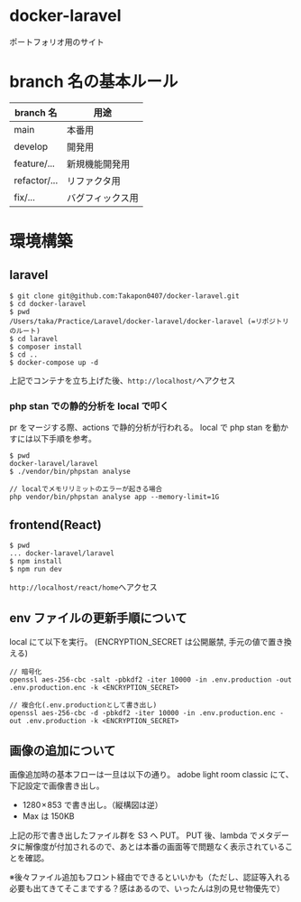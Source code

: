 # docker-laravel

ポートフォリオ用のサイト

# branch 名の基本ルール

| branch 名    | 用途             |
| ------------ | ---------------- |
| main         | 本番用           |
| develop      | 開発用           |
| feature/...  | 新規機能開発用   |
| refactor/... | リファクタ用     |
| fix/...      | バグフィックス用 |

# 環境構築

## laravel

```
$ git clone git@github.com:Takapon0407/docker-laravel.git
$ cd docker-laravel
$ pwd
/Users/taka/Practice/Laravel/docker-laravel/docker-laravel (=リポジトリのルート)
$ cd laravel
$ composer install
$ cd ..
$ docker-compose up -d
```

上記でコンテナを立ち上げた後、`http://localhost/`へアクセス

### php stan での静的分析を local で叩く

pr をマージする際、actions で静的分析が行われる。
local で php stan を動かすには以下手順を参考。

```
$ pwd
docker-laravel/laravel
$ ./vendor/bin/phpstan analyse

// localでメモリリミットのエラーが起きる場合
php vendor/bin/phpstan analyse app --memory-limit=1G

```

## frontend(React)

```
$ pwd
... docker-laravel/laravel
$ npm install
$ npm run dev
```

`http://localhost/react/home`へアクセス

## env ファイルの更新手順について

local にて以下を実行。
(ENCRYPTION_SECRET は公開厳禁, 手元の値で置き換える)

```
// 暗号化
openssl aes-256-cbc -salt -pbkdf2 -iter 10000 -in .env.production -out .env.production.enc -k <ENCRYPTION_SECRET>

// 複合化(.env.productionとして書き出し)
openssl aes-256-cbc -d -pbkdf2 -iter 10000 -in .env.production.enc -out .env.production -k <ENCRYPTION_SECRET>
```

## 画像の追加について

画像追加時の基本フローは一旦は以下の通り。
adobe light room classic にて、下記設定で画像書き出し。

- 1280 × 853 で書き出し。（縦構図は逆）
- Max は 150KB

上記の形で書き出したファイル群を S3 へ PUT。
PUT 後、lambda でメタデータに解像度が付加されるので、あとは本番の画面等で問題なく表示されていることを確認。

※後々ファイル追加もフロント経由でできるといいかも（ただし、認証等入れる必要も出てきてそこまでする？感はあるので、いったんは別の見せ物優先で）
